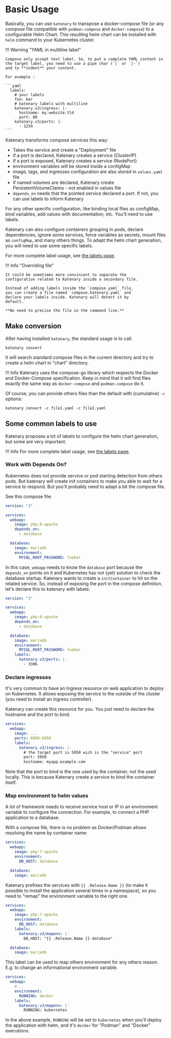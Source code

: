 # Basic Usage

Basically, you can use `katenary` to transpose a docker-compose file (or any compose file compatible with
`podman-compose` and `docker-compose`) to a configurable Helm Chart. This resulting helm chart can be installed with
`helm` command to your Kubernetes cluster.

!!! Warning "YAML in multiline label"

    Compose only accept text label. So, to put a complete YAML content in the target label, you need to use a pipe char (`|` or `|-`)
    and to **indent** your content.

    For example :

    ```yaml
      labels:
        # your labels
        foo: bar
        # katenary labels with multiline
        katenary.v3/ingress: |-
          hostname: my.website.tld
          port: 80
        katenary.v3/ports: |-
          - 1234
    ```

Katenary transforms compose services this way:

- Takes the service and create a "Deployment" file
- if a port is declared, Katenary creates a service (ClusterIP)
- if a port is exposed, Katenary creates a service (NodePort)
- environment variables will be stored inside a configMap
- image, tags, and ingresses configuration are also stored in `values.yaml` file
- if named volumes are declared, Katenary create PersistentVolumeClaims - not enabled in values file
- `depends_on` needs that the pointed service declared a port. If not, you can use labels to inform Katenary

For any other specific configuration, like binding local files as configMap, bind variables, add values with documentation, etc. You'll need to use labels.

Katenary can also configure containers grouping in pods, declare dependencies, ignore some services, force variables as
secrets, mount files as `configMap`, and many others things. To adapt the helm chart generation, you will need to use
some specific labels.

For more complete label usage, see [the labels page](labels.md).

!!! Info "Overriding file"

    It could be sometimes more convinient to separate the
    configuration related to Katenary inside a secondary file.

    Instead of adding labels inside the `compose.yaml` file,
    you can create a file named `compose.katenary.yaml` and
    declare your labels inside. Katenary will detect it by
    default.

    **No need to precise the file in the command line.**

## Make conversion

After having installed `katenary`, the standard usage is to call:

    katenary convert

It will search standard compose files in the current directory and try to create a helm chart in "chart" directory.

!!! Info
    Katenary uses the compose-go library which respects the Docker and Docker-Compose specification. Keep in mind that
    it will find files exactly the same way as `docker-compose` and `podman-compose` do it.

Of course, you can provide others files than the default with (cumulative) `-c` options:

    katenary convert -c file1.yaml -c file2.yaml

## Some common labels to use

Katenary proposes a lot of labels to configure the helm chart generation, but some are very important.

!!! Info
    For more complete label usage, see [the labels page](labels.md).

### Work with Depends On?

Kubernetes does not provide service or pod starting detection from others pods. But katenary will create init containers
to make you able to wait for a service to respond. But you'll probably need to adapt a bit the compose file.

See this compose file:

```yaml
version: "3"

services:
  webapp:
    image: php:8-apache
    depends_on:
      - database

  database:
    image: mariadb
    environment:
      MYSQL_ROOT_PASSWORD: foobar
```

In this case, `webapp` needs to know the `database` port because the `depends_on` points on it and Kubernetes has not
(yet) solution to check the database startup. Katenary wants to create a `initContainer` to hit on the related service.
So, instead of exposing the port in the compose definition, let's declare this to katenary with labels:

```yaml
version: "3"

services:
  webapp:
    image: php:8-apache
    depends_on:
      - database

  database:
    image: mariadb
    environment:
      MYSQL_ROOT_PASSWORD: foobar
    labels:
      katenary.v3/ports: |-
        - 3306
```

### Declare ingresses

It's very common to have an Ingress resource on web application to deploy on Kubernetes. It allows exposing the
service to the outside of the cluster (you need to install an ingress controller).

Katenary can create this resource for you. You just need to declare the hostname and the port to bind.

```yaml
services:
  webapp:
    image: ...
    ports: 8080:5050
    labels:
      katenary.v3/ingress: |-
        # the target port is 5050 wich is the "service" port
        port: 5050
        hostname: myapp.example.com
```

Note that the port to bind is the one used by the container, not the used locally. This is because Katenary create a
service to bind the container itself.

### Map environment to helm values

A lot of framework needs to receive service host or IP in an environment variable to configure the connection. For
example, to connect a PHP application to a database.

With a compose file, there is no problem as Docker/Podman allows resolving the name by container name:

```yaml
services:
  webapp:
    image: php:7-apache
    environment:
      DB_HOST: database

  database:
    image: mariadb
```

Katenary prefixes the services with `{{ .Release.Name }}` (to make it possible to install the application several times
in a namespace), so you need to "remap" the environment variable to the right one.

```yaml
services:
  webapp:
    image: php:7-apache
    environment:
      DB_HOST: database
    labels:
      katenary.v3/mapenv: |-
        DB_HOST: "{{ .Release.Name }}-database"

  database:
    image: mariadb
```

This label can be used to map others environment for any others reason. E.g. to change an informational environment
variable.

```yaml
services:
  webapp:
    #...
    environment:
      RUNNING: docker
    labels:
      katenary.v3/mapenv: |-
        RUNNING: kubernetes
```

In the above example, `RUNNING` will be set to `kubernetes` when you'll deploy the application with helm, and it's
`docker` for "Podman" and "Docker" executions.
